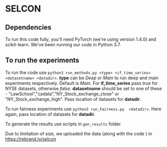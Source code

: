 # SELCON

## Dependencies

To run this code fully, you'll need PyTorch (we're using version 1.4.0) and scikit-learn. We've been running our code in Python 3.7.

## To run the experiments

To run the code use `python3 run_methods.py <type> <if_time_series> <datasetname> <datadir>`. **type** can be *Deep* or *Main* to run deep and main experiments respectively. Default is *Main*.
For **if_time_series** pass *true* for NYSE datasets, otherwise *false*. **datasetname** should be set to one of these - "LawSchool","cadata","NY_Stock_exchange_close" or "NY_Stock_exchange_high".  Pass location of datasets for **datadir**.

To run fairness experiments use `python3 run_Fairness.py  <datadir>`. Here again, pass location of datasets for **datadir**.

To generate the results use scripts in `gen_results` folder

Due to limitation of size, we uploaded the data (along with the code ) in https://rebrand.ly/selcon
